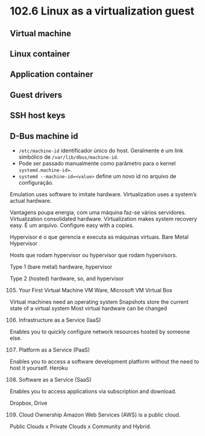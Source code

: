 # 102.6 Linux as a virtualization guest

## Virtual machine
## Linux container
## Application container
## Guest drivers
## SSH host keys
## D-Bus machine id

* `/etc/machine-id` identificador único do host. Geralmente é um link simbólico de `/var/lib/dbus/machine-id`.
* Pode ser passado manualmente como parâmetro para o kernel `systemd.machine-id=`.
* `systemd --machine-id=<value>` define um novo id no arquivo de configuração.


Emulation uses software to imitate hardware.
Virtualization uses a system’s actual hardware.

Vantagens
poupa energia, com uma máquina faz-se vários servidores.
Virtualization consolidated hardware.
Virtualization makes system recovery easy. É um arquivo.
Configure easy with a copies.

Hypervisor é o que gerencia e executa as máquinas virtuais.
Bare Metal Hypervisor

Hosts que rodam hypervisor ou hypervisor que rodam hypervisors.

Type 1 (bare metal)
hardware, hypervisor

Type 2 (hosted)
hardware, so, and hypervisor


105. Your First Virtual Machine
VM Ware, Microsoft VM Virtual Box

Virtual machines need an operating system
Snapshots store the current state of a virtual system
Most virtual hardware can be changed

106. Infrastructure as a Service (IaaS)

Enables you to quickly configure network resources hosted by someone else.

107. Platform as a Service (PaaS)

Enables you to access a software development platform without the need to host it yourself.
Heroku

108. Software as a Service (SaaS)

Enables you to access applications via subscription and download.

Dropbox, Drive

109. Cloud Ownership
Amazon Web Services (AWS) is a public cloud.

Public Clouds x Private Clouds x Community and Hybrid.
